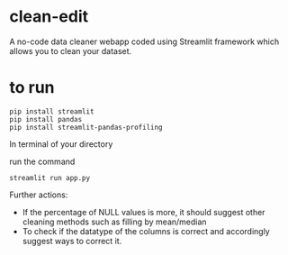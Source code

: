 # clean-edit
A no-code data cleaner webapp coded using Streamlit framework which allows you to clean your dataset. 


# to run
```
pip install streamlit
pip install pandas
pip install streamlit-pandas-profiling
```
In terminal of your directory

run the command

```
streamlit run app.py
```

Further actions:

* If the percentage of NULL values is more, it should suggest other cleaning methods such as filling by mean/median
* To check if the datatype of the columns is correct and accordingly suggest ways to correct it.
